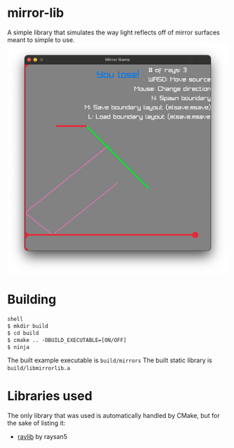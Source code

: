 # mirror-lib
A simple library that simulates the way light reflects off of mirror surfaces meant to simple to use.
![display](res/mirror_lib.png)

# Building
```
shell
$ mkdir build
$ cd build
$ cmake .. -DBUILD_EXECUTABLE=[ON/OFF]
$ ninja
```
The built example executable is `build/mirrors`
The built static library is `build/libmirrorlib.a`

# Libraries used
The only library that was used is automatically handled by CMake, but for the sake of listing it:
  - [raylib](https://github.com/raysan5/raylib) by raysan5
